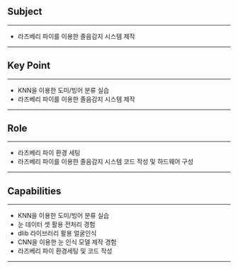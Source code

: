 ## Subject

---

- 라즈베리 파이를 이용한 졸음감지 시스템 제작

---

## Key Point

---

- KNN을 이용한 도미/빙어 분류 실습
- 라즈베리 파이를 이용한 졸음감지 시스템 제작

---

## Role

---

- 라즈베리 파이 환경 세팅
- 라즈베리 파이를 이용한 졸음감지 시스템 코드 작성 및 하드웨어 구성

---

## **Capabilities**

---

- KNN을 이용한 도미/빙어 분류 실습
- 눈 데이터 셋 활용 전처리 경험
- dlib 라이브러리 활용 얼굴인식
- CNN을 이용한 눈 인식 모델 제작 경험
- 라즈베리 파이 환경세팅 및 코드 작성

---
